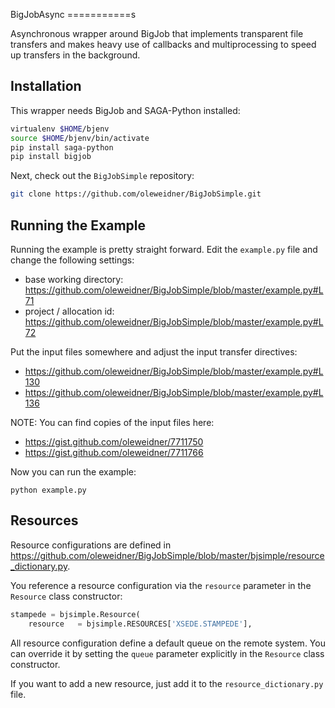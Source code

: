 BigJobAsync
===========s

Asynchronous wrapper around BigJob that implements transparent file transfers
and makes heavy use of callbacks and multiprocessing to speed up transfers in
the background.


Installation
------------

This wrapper needs BigJob and SAGA-Python installed:

```bash
virtualenv $HOME/bjenv
source $HOME/bjenv/bin/activate
pip install saga-python
pip install bigjob
```

Next, check out the `BigJobSimple` repository:

```bash
git clone https://github.com/oleweidner/BigJobSimple.git
```

Running the Example
-------------------

Running the example is pretty straight forward. Edit the `example.py` file 
and change the following settings:

* base working directory: https://github.com/oleweidner/BigJobSimple/blob/master/example.py#L71
* project / allocation id: https://github.com/oleweidner/BigJobSimple/blob/master/example.py#L72

Put the input files somewhere and adjust the input transfer directives:

* https://github.com/oleweidner/BigJobSimple/blob/master/example.py#L130
* https://github.com/oleweidner/BigJobSimple/blob/master/example.py#L136

NOTE: You can find copies of the input files here:

* https://gist.github.com/oleweidner/7711750
* https://gist.github.com/oleweidner/7711766
    
Now you can run the example:

    python example.py

Resources
---------

Resource configurations are defined in https://github.com/oleweidner/BigJobSimple/blob/master/bjsimple/resource_dictionary.py.

You reference a resource configuration via the `resource` parameter in the `Resource` class constructor:

```python
stampede = bjsimple.Resource(
    resource   = bjsimple.RESOURCES['XSEDE.STAMPEDE'], 
```

All resource configuration define a default queue on the remote system. You can override it by setting the  `queue` parameter explicitly in the `Resource` class constructor.

If you want to add a new resource, just add it to the `resource_dictionary.py` file.
